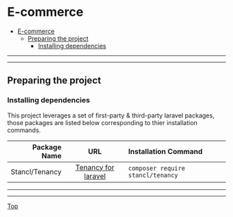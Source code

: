 # E-commerce

- [E-commerce](#e-commerce)
  - [Preparing the project](#preparing-the-project)
    - [Installing dependencies](#installing-dependencies)

---

---

## Preparing the project

### Installing dependencies

This project leverages a set of first-party & third-party laravel packages, those packages are listed below corresponding to thier installation commands.

|   Package Name |                          URL                          | Installation Command              |
| -------------: | :---------------------------------------------------: | :-------------------------------- |
| Stancl/Tenancy | [Tenancy for laravel](https://tenancyforlaravel.com/) | `composer require stancl/tenancy` |

---

---

[Top](#e-commerce)
